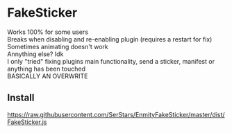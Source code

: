 # FakeSticker

Works 100% for some users<br>
Breaks when disabling and re-enabling plugin (requires a restart for fix)<br>
Sometimes animating doesn't work<br>
Annything else? Idk<br>
I only "tried" fixing plugins main functionality, send a sticker, manifest or anything has been touched<br>
BASICALLY AN OVERWRITE

## Install
https://raw.githubusercontent.com/SerStars/EnmityFakeSticker/master/dist/FakeSticker.js
